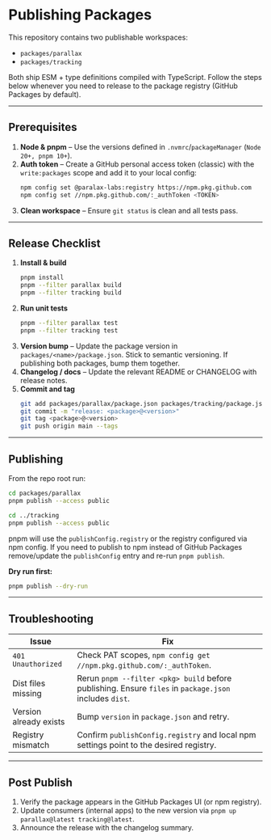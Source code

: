 # Publishing Packages

This repository contains two publishable workspaces:

- `packages/parallax`
- `packages/tracking`

Both ship ESM + type definitions compiled with TypeScript. Follow the steps below whenever you need to release to the package registry (GitHub Packages by default).

---

## Prerequisites

1. **Node & pnpm** – Use the versions defined in `.nvmrc`/`packageManager` (`Node 20+, pnpm 10+`).
2. **Auth token** – Create a GitHub personal access token (classic) with the `write:packages` scope and add it to your local config:
   ```bash
   npm config set @paralax-labs:registry https://npm.pkg.github.com
   npm config set //npm.pkg.github.com/:_authToken <TOKEN>
   ```
3. **Clean workspace** – Ensure `git status` is clean and all tests pass.

---

## Release Checklist

1. **Install & build**
   ```bash
   pnpm install
   pnpm --filter parallax build
   pnpm --filter tracking build
   ```
2. **Run unit tests**
   ```bash
   pnpm --filter parallax test
   pnpm --filter tracking test
   ```
3. **Version bump** – Update the package version in `packages/<name>/package.json`. Stick to semantic versioning. If publishing both packages, bump them together.
4. **Changelog / docs** – Update the relevant README or CHANGELOG with release notes.
5. **Commit and tag**
   ```bash
   git add packages/parallax/package.json packages/tracking/package.json docs/publishing.md
   git commit -m "release: <package>@<version>"
   git tag <package>@<version>
   git push origin main --tags
   ```

---

## Publishing

From the repo root run:

```bash
cd packages/parallax
pnpm publish --access public

cd ../tracking
pnpm publish --access public
```

pnpm will use the `publishConfig.registry` or the registry configured via npm config. If you need to publish to npm instead of GitHub Packages remove/update the `publishConfig` entry and re-run `pnpm publish`.

**Dry run first:**
```bash
pnpm publish --dry-run
```

---

## Troubleshooting

| Issue | Fix |
| --- | --- |
| `401 Unauthorized` | Check PAT scopes, `npm config get //npm.pkg.github.com/:_authToken`. |
| Dist files missing | Rerun `pnpm --filter <pkg> build` before publishing. Ensure `files` in `package.json` includes `dist`. |
| Version already exists | Bump `version` in `package.json` and retry. |
| Registry mismatch | Confirm `publishConfig.registry` and local npm settings point to the desired registry. |

---

## Post Publish

1. Verify the package appears in the GitHub Packages UI (or npm registry).
2. Update consumers (internal apps) to the new version via `pnpm up parallax@latest tracking@latest`.
3. Announce the release with the changelog summary.

